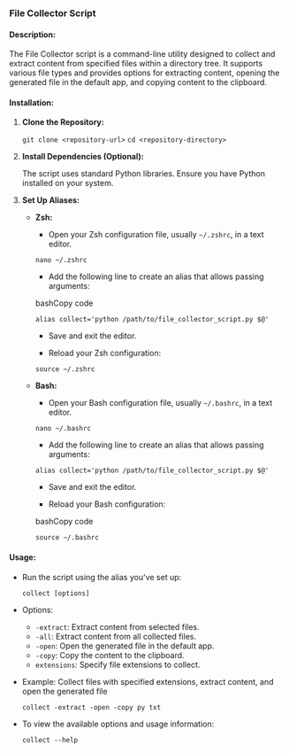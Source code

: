 ### File Collector Script

#### Description:

The File Collector script is a command-line utility designed to collect and extract content from specified files within a directory tree. It supports various file types and provides options for extracting content, opening the generated file in the default app, and copying content to the clipboard.

#### Installation:

1.  **Clone the Repository:**

	`git clone <repository-url>`
	`cd <repository-directory>`
    
3.  **Install Dependencies (Optional):** 
   
    The script uses standard Python libraries. Ensure you have Python installed on your system.
    
4.  **Set Up Aliases:**
    
    -   **Zsh:**
        
        -   Open your Zsh configuration file, usually `~/.zshrc`, in a text editor.
        
        `nano ~/.zshrc` 
        
        -   Add the following line to create an alias that allows passing arguments:
        
        bashCopy code
        
        `alias collect='python /path/to/file_collector_script.py $@'` 
        
        -   Save and exit the editor.
            
        -   Reload your Zsh configuration:
        
        `source ~/.zshrc` 
        
    -   **Bash:**
        
        -   Open your Bash configuration file, usually `~/.bashrc`, in a text editor.
        
        `nano ~/.bashrc` 
        
        -   Add the following line to create an alias that allows passing arguments:
        
        `alias collect='python /path/to/file_collector_script.py $@'` 
        
        -   Save and exit the editor.
            
        -   Reload your Bash configuration:
            
        
        bashCopy code
        
        `source ~/.bashrc` 
        

#### Usage:

-   Run the script using the alias you've set up:
    
    `collect [options]` 
    
-   Options:
    
    -   `-extract`: Extract content from selected files.
    -   `-all`: Extract content from all collected files.
    -   `-open`: Open the generated file in the default app.
    -   `-copy`: Copy the content to the clipboard.
    -   `extensions`: Specify file extensions to collect.
-   Example: Collect files with specified extensions, extract content, and open the generated file

	`collect -extract -open -copy py txt`
    
-   To view the available options and usage information:
    
    `collect --help` 
